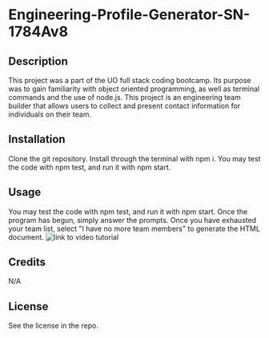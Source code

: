 # Engineering-Profile-Generator-SN-1784Av8
## Description
This project was a part of the UO full stack coding bootcamp. Its purpose was to gain familiarity with object oriented programming, as well as terminal commands and the use of node.js. This project is an engineering team builder that allows users to collect and present contact information for individuals on their team.
## Installation
Clone the git repository. Install through the terminal with npm i. You may test the code with npm test, and run it with npm start.
## Usage
You may test the code with npm test, and run it with npm start. Once the program has begun, simply answer the prompts. Once you have exhausted your team list, select "I have no more team members" to generate the HTML document.
![link to video tutorial](https://drive.google.com/file/d/1r0E_KgRSmKaEKd8C8Xvz0mXhLdCAVLjf/view)
## Credits
N/A
## License
See the license in the repo.
